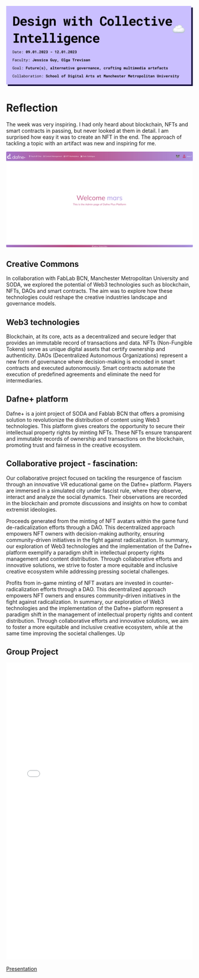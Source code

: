![page header](../../images/Bearbeitet/DesignWithCollectiveIntelligence.png)

# Reflection
The week was very inspiring. I had only heard about blockchain, NFTs and smart contracts in passing, but never looked at them in detail. I am surprised how easy it was to create an NFT in the end. The approach of tackling a topic with an artifact was new and inspiring for me. 
 

![Dafne Welcome](../../images/Bearbeitet/Dafne%20Welcome.jpg)


## Creative Commons
In collaboration with FabLab BCN, Manchester Metropolitan University and SODA, we explored the potential of Web3 technologies such as blockchain, NFTs, DAOs and smart contracts. The aim was to explore how these technologies could reshape the creative industries landscape and governance models.

## Web3 technologies
Blockchain, at its core, acts as a decentralized and secure ledger that provides an immutable record of transactions and data. NFTs (Non-Fungible Tokens) serve as unique digital assets that certify ownership and authenticity. DAOs (Decentralized Autonomous Organizations) represent a new form of governance where decision-making is encoded in smart contracts and executed autonomously. Smart contracts automate the execution of predefined agreements and eliminate the need for intermediaries.

## Dafne+ platform
Dafne+ is a joint project of SODA and Fablab BCN that offers a promising solution to revolutionize the distribution of content using Web3 technologies. This platform gives creators the opportunity to secure their intellectual property rights by minting NFTs. These NFTs ensure transparent and immutable records of ownership and transactions on the blockchain, promoting trust and fairness in the creative ecosystem.

## Collaborative project - fascination:
Our collaborative project focused on tackling the resurgence of fascism through an innovative VR educational game on the Dafne+ platform. Players are immersed in a simulated city under fascist rule, where they observe, interact and analyze the social dynamics. Their observations are recorded in the blockchain and promote discussions and insights on how to combat extremist ideologies.

Proceeds generated from the minting of NFT avatars within the game fund de-radicalization efforts through a DAO. This decentralized approach empowers NFT owners with decision-making authority, ensuring community-driven initiatives in the fight against radicalization.
In summary, our exploration of Web3 technologies and the implementation of the Dafne+ platform exemplify a paradigm shift in intellectual property rights management and content distribution. Through collaborative efforts and innovative solutions, we strive to foster a more equitable and inclusive creative ecosystem while addressing pressing societal challenges.

Profits from in-game minting of NFT avatars are invested in counter-radicalization efforts through a DAO. This decentralized approach empowers NFT owners and ensures community-driven initiatives in the fight against radicalization.
In summary, our exploration of Web3 technologies and the implementation of the Dafne+ platform represent a paradigm shift in the management of intellectual property rights and content distribution. Through collaborative efforts and innovative solutions, we aim to foster a more equitable and inclusive creative ecosystem, while at the same time improving the societal challenges.
Up

## Group Project

<embed src="../../images/Bearbeitet/Fascination.pdf" type="application/pdf" width="100%" height=800>

[Presentation](https://drive.google.com/file/d/19M2VD74vYPUiIi_hya16Q64a9ntTRiID/view?usp=sharing)